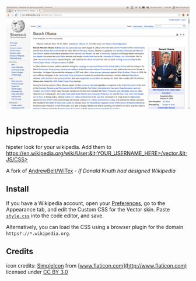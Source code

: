 ![hipstropedia screenshot](https://raw.githubusercontent.com/mathdroid/hipstropedia/master/Screenshot.png)
# hipstropedia
hipster look for your wikipedia. Add them to https://en.wikipedia.org/wiki/User:&lt;YOUR_USERNAME_HERE>/vector.&lt;JS/CSS>

A fork of [AndrewBelt/WiTex](https://github.com/AndrewBelt/WiTeX) - *If Donald Knuth had designed Wikipedia*

## Install
If you have a Wikipedia account, open your [Preferences](https://en.wikipedia.org/wiki/Special:Preferences), go to the Appearance tab, and edit the Custom CSS for the Vector skin.
Paste [`style.css`](https://github.com/michaelko/WiTeX/raw/master/style.css) into the code editor, and save.

Alternatively, you can load the CSS using a browser plugin for the domain `https?://*.wikipedia.org`.

## Credits
icon credits: [SimpleIcon](http://www.simpleicon.com) from [www.flaticon.com](http://www.flaticon.com) licensed under [CC BY 3.0](http://creativecommons.org/licenses/by/3.0/)
